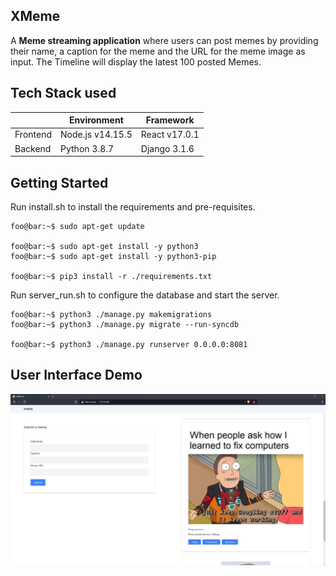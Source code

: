 ## XMeme

A **Meme streaming application** where users can post memes by providing their name, a caption for the meme and the URL for the meme image as input. The Timeline will display the latest 100 posted Memes.

## Tech Stack used

| |Environment | Framework
------------ |------------ | -------------
Frontend | Node.js v14.15.5 | React v17.0.1
Backend | Python 3.8.7 | Django 3.1.6

## Getting Started

Run install.sh to install the requirements and pre-requisites.

```console
foo@bar:~$ sudo apt-get update

foo@bar:~$ sudo apt-get install -y python3    
foo@bar:~$ sudo apt-get install -y python3-pip

foo@bar:~$ pip3 install -r ./requirements.txt  
```

Run server_run.sh to configure the database and start the server.

```console
foo@bar:~$ python3 ./manage.py makemigrations        
foo@bar:~$ python3 ./manage.py migrate --run-syncdb

foo@bar:~$ python3 ./manage.py runserver 0.0.0.0:8081

```

## User Interface Demo

![User Interface](./demo.jpg)
